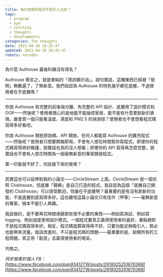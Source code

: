 ```yaml
---
title: 為什麼我的程式不能引人注目？
tags:
  - program
  - eye
  - catching
  - thoughts
  - developments
categories: The thoughts
date: 2021-04-30 18:25:47
updated: 2021-04-30 18:25:47
robots: noindex
---
```


為什麼 Authouse 最後科展沒有得名？

Authouse 簡言之，就是單純的「資訊顯示站」。說句實話，這種東西已經被「發明」無數遍了，了無新意。我們自認為 Authouse 的特色幾乎都在底層，不過使用者在乎底層嗎？

<!-- more -->
---

你說 Authouse 有完整的前後端分離、有完整的 API 設計、底層用了設計模式和 OOP——然後呢？使用者關心的是他能不能操控家居、能不能有什麼更創新的表現。誰會買一個只能看溫度、濕度和 PM2.5 的偵測球？使用者也不會想看程式碼寫得多好看吧。

你說 Authouse 開放原始碼、API 開放、任何人都能寫 Authouse 的擴充程式——然後呢？使用者只想要開箱即用，不會有人想花時間幫你寫程式。即便你的程式碼寫得再好維護，說實話也真的沒人想看；即便你的 API 寫得再怎麼完整，說實話也不會有人想花時間為一個毫無新意的專案開發程式。

第一印象就不好了，何談接下來的使用？

---

其實這也可以延伸到我的小論文——CircleStream 上面。CircleStream 是一個仿照 Clubhouse，但底層「聲網」是自己打造的程式。我自認為這個「底層自己開發的 Clubhouse」可以很受歡迎，但誰在乎底層啊？最重要的是有沒有創新的功能，不是底層到底寫得多好。這也難怪這篇小論文只有佳作（甲等）——毫無新意的專案，根本不能引人興趣。

我該做的，是不要再花時間琢磨那些很不必要的東西——例如寫測試、例如寫 logging、例如過度使用設計模式。一個程式要真正贏得使用者的喜好，重點絕對不是程式碼寫得多好。相反，程式碼就算寫得再不好，只要功能足夠吸引人，勢必也能帶來流量。我該改進的，不只是程式碼的問題——最重要的是，拋開所有的工程問題，真正用「創意」去贏得使用者的喝采。

共勉之。

_同步發表於個人 FB：[https://www.facebook.com/pan93412TW/posts/2919325251670369](https://www.facebook.com/pan93412TW/posts/2919325251670369)_
